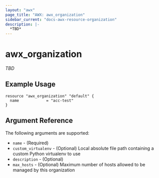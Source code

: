```yaml
---
layout: "awx"
page_title: "AWX: awx_organization"
sidebar_current: "docs-awx-resource-organization"
description: |-
  *TBD*
---
```


# awx_organization

*TBD*

## Example Usage

```hcl
resource "awx_organization" "default" {
  name            = "acc-test"
}
```

## Argument Reference

The following arguments are supported:

* `name` - (Required) 
* `custom_virtualenv` - (Optional) Local absolute file path containing a custom Python virtualenv to use
* `description` - (Optional) 
* `max_hosts` - (Optional) Maximum number of hosts allowed to be managed by this organization

